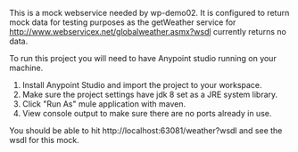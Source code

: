 This is a mock webservice needed by wp-demo02. It is configured to return mock data for testing purposes as the getWeather service for 
http://www.webservicex.net/globalweather.asmx?wsdl currently returns no data.

To run this project you will need to have Anypoint studio running on your machine.

1. Install Anypoint Studio and import the project to your workspace.
2. Make sure the project settings have jdk 8 set as a JRE system library.
3. Click "Run As" mule application with maven.
4. View console output to make sure there are no ports already in use.

You should be able to hit http://localhost:63081/weather?wsdl and see the wsdl for this mock.
